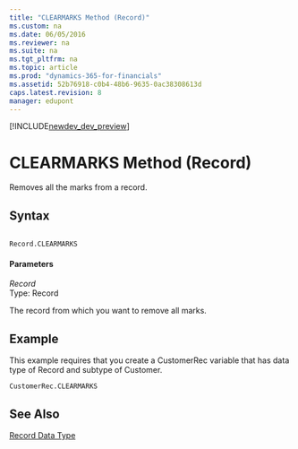 ```yaml
---
title: "CLEARMARKS Method (Record)"
ms.custom: na
ms.date: 06/05/2016
ms.reviewer: na
ms.suite: na
ms.tgt_pltfrm: na
ms.topic: article
ms.prod: "dynamics-365-for-financials"
ms.assetid: 52b76918-c0b4-48b6-9635-0ac38308613d
caps.latest.revision: 8
manager: edupont
---
```


[!INCLUDE[newdev_dev_preview](../includes/newdev_dev_preview.md)]

# CLEARMARKS Method (Record)
Removes all the marks from a record.  
  
## Syntax  
  
```  
  
Record.CLEARMARKS  
```  
  
#### Parameters  
 *Record*  
 Type: Record  
  
 The record from which you want to remove all marks.  
  
## Example  
 This example requires that you create a CustomerRec variable that has data type of Record and subtype of Customer.  
  
```  
CustomerRec.CLEARMARKS  
```  
  
## See Also  
 [Record Data Type](../datatypes/devenv-Record-Data-Type.md)